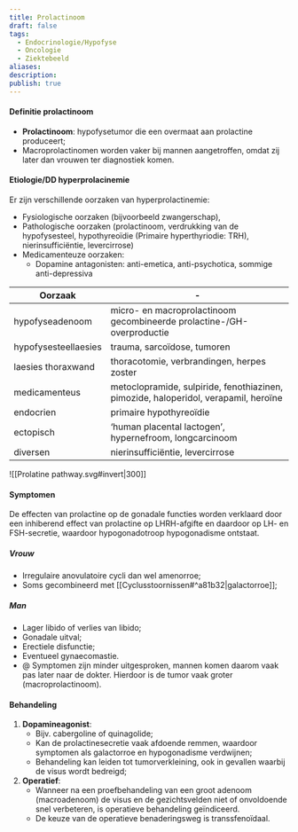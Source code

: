 ```yaml
---
title: Prolactinoom
draft: false
tags:
  - Endocrinologie/Hypofyse
  - Oncologie
  - Ziektebeeld
aliases: 
description: 
publish: true
---
```


#### Definitie prolactinoom
- **Prolactinoom**: hypofysetumor die een overmaat aan prolactine produceert;
- Macroprolactinomen worden vaker bij mannen aangetroffen, omdat zij later dan vrouwen ter diagnostiek komen.
#### Etiologie/DD hyperprolacinemie
Er zijn verschillende oorzaken van hyperprolactinemie: 
- Fysiologische oorzaken (bijvoorbeeld zwangerschap), 
- Pathologische oorzaken (prolactinoom, verdrukking van de hypofysesteel, hypothyreoïdie (Primaire hyperthyriodie: TRH), nierinsufficiëntie, levercirrose)
- Medicamenteuze oorzaken:
	- Dopamine antagonisten: anti-emetica, anti-psychotica, sommige anti-depressiva

|  Oorzaak      |  -             |
| -------------------- | ----------------------------------------------------------------------------------- |
|       hypofyseadenoom               |     micro- en macroprolactinoom gecombineerde prolactine-/GH-overproductie                                                                                |
| hypofysesteellaesies | trauma, sarcoïdose, tumoren                                                         |
| laesies thoraxwand   | thoracotomie, verbrandingen, herpes zoster                                          |
| medicamenteus        | metoclopramide, sulpiride, fenothiazinen, pimozide, haloperidol, verapamil, heroïne |
| endocrien            | primaire hypothyreoïdie                                                             |
| ectopisch            | ‘human placental lactogen’, hypernefroom, longcarcinoom                             |
| diversen             | nierinsufficiëntie, levercirrose                                                    |


![[Prolatine pathway.svg#invert|300]]
#### Symptomen
De effecten van prolactine op de gonadale functies worden verklaard door een inhiberend effect van prolactine op LHRH-afgifte en daardoor op LH- en FSH-secretie, waardoor hypogonadotroop hypogonadisme ontstaat.
##### Vrouw
- Irregulaire anovulatoire cycli dan wel amenorroe;
- Soms gecombineerd met [[Cyclusstoornissen#^a81b32|galactorroe]]; 
##### Man
- Lager libido of verlies van libido;
- Gonadale uitval;
- Erectiele disfunctie;
- Eventueel gynaecomastie.
- @ Symptomen zijn minder uitgesproken, mannen komen daarom vaak pas later naar de dokter. Hierdoor is de tumor vaak groter (macroprolactinoom).

#### Behandeling
1. **Dopamineagonist**:
	- Bijv. cabergoline of quinagolide;
	- Kan de prolactinesecretie vaak afdoende remmen, waardoor symptomen als galactorroe en hypogonadisme verdwijnen;
	- Behandeling kan leiden tot tumorverkleining, ook in gevallen waarbij de visus wordt bedreigd;
2. **Operatief**: 
	- Wanneer na een proefbehandeling van een groot adenoom (macroadenoom) de visus en de gezichtsvelden niet of onvoldoende snel verbeteren, is operatieve behandeling geïndiceerd. 
	- De keuze van de operatieve benaderingsweg is transsfenoïdaal.